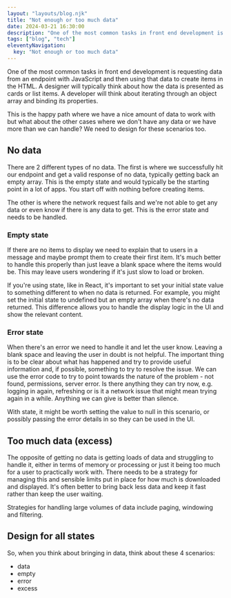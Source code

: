 ```yaml
---
layout: "layouts/blog.njk"
title: "Not enough or too much data"
date: 2024-03-21 16:30:00
description: "One of the most common tasks in front end development is requesting data from an endpoint with JavaScript and then using that data to create items in the HTML"
tags: ["blog", "tech"]
eleventyNavigation:
  key: "Not enough or too much data"
---
```


One of the most common tasks in front end development is requesting data from an endpoint with JavaScript and then using that data to create items in the HTML. A designer will typically think about how the data is presented as cards or list items. A developer will think about iterating through an object array and binding its properties.

This is the happy path where we have a nice amount of data to work with but what about the other cases where we don't have any data or we have more than we can handle? We need to design for these scenarios too.

## No data

There are 2 different types of no data. The first is where we successfully hit our endpoint and get a valid response of no data, typically getting back an empty array. This is the empty state and would typically be the starting point in a lot of apps. You start off with nothing before creating items.

The other is where the network request fails and we're not able to get any data or even know if there is any data to get. This is the error state and needs to be handled.

### Empty state

If there are no items to display we need to explain that to users in a message and maybe prompt them to create their first item. It's much better to handle this properly than just leave a blank space where the items would be. This may leave users wondering if it's just slow to load or broken.

If you're using state, like in React, it's important to set your initial state value to something different to when no data is returned. For example, you might set the initial state to undefined but an empty array when there's no data returned. This difference allows you to handle the display logic in the UI and show the relevant content.

### Error state

When there's an error we need to handle it and let the user know. Leaving a blank space and leaving the user in doubt is not helpful. The important thing is to be clear about what has happened and try to provide useful information and, if possible, something to try to resolve the issue. We can use the error code to try to point towards the nature of the problem - not found, permissions, server error. Is there anything they can try now, e.g. logging in again, refreshing or is it a network issue that might mean trying again in a while. Anything we can give is better than silence.

With state, it might be worth setting the value to null in this scenario, or possibly passing the error details in so they can be used in the UI.

## Too much data (excess)

The opposite of getting no data is getting loads of data and struggling to handle it, either in terms of memory or processing or just it being too much for a user to practically work with. There needs to be a strategy for managing this and sensible limits put in place for how much is downloaded and displayed. It's often better to bring back less data and keep it fast rather than keep the user waiting.

Strategies for handling large volumes of data include paging, windowing and filtering.

## Design for all states

So, when you think about bringing in data, think about these 4 scenarios:

- data
- empty
- error
- excess
